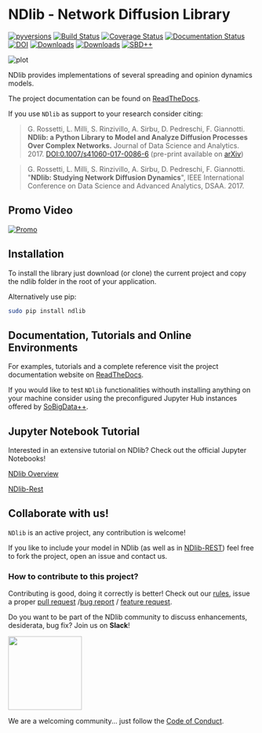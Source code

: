 # NDlib - Network Diffusion Library

[![pyversions](https://img.shields.io/pypi/pyversions/ndlib.svg)](https://badge.fury.io/py/ndlib)
[![Build Status](https://travis-ci.org/GiulioRossetti/ndlib.svg?branch=master)](https://travis-ci.org/GiulioRossetti/ndlib)
[![Coverage Status](https://coveralls.io/repos/github/GiulioRossetti/ndlib/badge.svg?branch=master)](https://coveralls.io/github/GiulioRossetti/ndlib?branch=master)
[![Documentation Status](https://readthedocs.org/projects/ndlib/badge/?version=latest)](http://ndlib.readthedocs.io/en/latest/?badge=latest)
[![DOI](https://zenodo.org/badge/59556819.svg)](https://zenodo.org/badge/latestdoi/59556819)
[![Downloads](https://pepy.tech/badge/ndlib)](https://pepy.tech/project/ndlib)
[![Downloads](https://pepy.tech/badge/ndlib/month)](https://pepy.tech/project/ndlib)
[![SBD++](https://img.shields.io/badge/Available%20on-SoBigData%2B%2B-green)](https://sobigdata.d4science.org/group/sobigdata-gateway/explore?siteId=20371853)


![plot](./docs/NDlib_logo_full.png)


NDlib provides implementations of several spreading and opinion dynamics models.

The project documentation can be found on [ReadTheDocs](http://ndlib.readthedocs.io).

If you use ``NDlib`` as support to your research consider citing:

> G. Rossetti, L. Milli, S. Rinzivillo, A. Sirbu, D. Pedreschi, F. Giannotti.
> **NDlib: a Python Library to Model and Analyze Diffusion Processes Over Complex Networks.**
> Journal of Data Science and Analytics. 2017. 
> [DOI:0.1007/s41060-017-0086-6](https://doi.org/10.1007/s41060-017-0086-6) (pre-print available on [arXiv](https://arxiv.org/abs/1801.05854))

> G. Rossetti, L. Milli, S. Rinzivillo, A. Sirbu, D. Pedreschi, F. Giannotti.
> "**NDlib: Studying Network Diffusion Dynamics**", 
> IEEE International Conference on Data Science and Advanced Analytics, DSAA. 2017.

## Promo Video

[![Promo](https://img.youtube.com/vi/tYHNOuKJwbE/0.jpg)](https://www.youtube.com/watch?v=tYHNOuKJwbEE)

## Installation

To install the library just download (or clone) the current project and copy the ndlib folder in the root of your application.

Alternatively use pip:
```bash
sudo pip install ndlib
```

## Documentation, Tutorials and Online Environments

For examples, tutorials and a complete reference visit the project documentation website on [ReadTheDocs](http://ndlib.readthedocs.io).

If you would like to test ``NDlib`` functionalities withouth installing anything on your machine consider using the preconfigured Jupyter Hub instances offered by [SoBigData++](https://sobigdata.d4science.org/group/sobigdata-gateway/explore?siteId=20371853).


## Jupyter Notebook Tutorial

Interested in an extensive tutorial on NDlib? Check out the official Jupyter Notebooks!

[NDlib Overview](https://colab.research.google.com/github/KDDComplexNetworkAnalysis/CNA_Tutorials/blob/master/NDlib.ipynb#scrollTo=d80DUNRkKIn4)
 
[NDlib-Rest](https://colab.research.google.com/github/KDDComplexNetworkAnalysis/CNA_Tutorials/blob/master/NDlib-REST.ipynb)

## Collaborate with us!

``NDlib`` is an active project, any contribution is welcome!

If you like to include your model in NDlib (as well as in [NDlib-REST](https://github.com/GiulioRossetti/ndlib-rest)) feel free to fork the project, open an issue and contact us.

### How to contribute to this project?

Contributing is good, doing it correctly is better! Check out our [rules](https://github.com/GiulioRossetti/ndlib/blob/master/.github/CONTRIBUTING.md), issue a proper [pull request](https://github.com/GiulioRossetti/ndlib/blob/master/.github/PULL_REQUEST_TEMPLATE.md) /[bug report](https://github.com/GiulioRossetti/ndlib/blob/master/.github/ISSUE_TEMPLATE/bug_report.md) / [feature request](https://github.com/GiulioRossetti/ndlib/blob/master/.github/ISSUE_TEMPLATE/feature_request.md).

Do you want to be part of the NDlib community to discuss enhancements, desiderata, bug fix? Join us on **Slack**!

[<img align="middle" width="150" src="docs/join-slack-team.png">](https://join.slack.com/t/ndlib/shared_invite/enQtNTA2ODk1MzQzODE0LTU2YWEzZjAzNDFiNTBlY2QxN2IyODAwMjgyMDBmYjQ2NzhjZjA4NzA1M2U0ZmZlN2I1NGM5OTI2N2I4ZTFmMzQ)

We are a welcoming community... just follow the [Code of Conduct](https://github.com/GiulioRossetti/ndlib/blob/master/.github/CODE_OF_CONDUCT.md).

